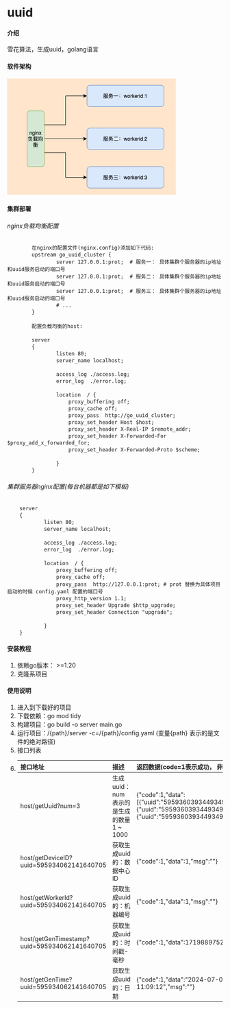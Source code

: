 # uuid

#### 介绍

雪花算法，生成uuid，golang语言

#### 软件架构
![img.png](public/img.png)

#### 集群部署

###### nginx负载均衡配置
```
        在nginx的配置文件(nginx.config)添加如下代码:
        upstream go_uuid_cluster {
                server 127.0.0.1:prot;  # 服务一： 具体集群个服务器的ip地址和uuid服务启动的端口号
                server 127.0.0.1:prot;  # 服务二： 具体集群个服务器的ip地址和uuid服务启动的端口号
                server 127.0.0.1:prot;  # 服务三： 具体集群个服务器的ip地址和uuid服务启动的端口号
                # ... 
        }
        
        配置负载均衡的host:
        
        server
        {
                listen 80;
                server_name localhost;
        
                access_log ./access.log;
                error_log  ./error.log;
        
                location  / {
                    proxy_buffering off;
                    proxy_cache off;
                    proxy_pass  http://go_uuid_cluster;
                    proxy_set_header Host $host;
                    proxy_set_header X-Real-IP $remote_addr;
                    proxy_set_header X-Forwarded-For $proxy_add_x_forwarded_for;
                    proxy_set_header X-Forwarded-Proto $scheme;
        
                }
        }
```

###### 集群服务器nginx配置(每台机器都是如下模板)
```
    server
    {
            listen 80;
            server_name localhost;
    
            access_log ./access.log;
            error_log  ./error.log;
    
            location  / {
                proxy_buffering off;
                proxy_cache off;
                proxy_pass  http://127.0.0.1:prot; # prot 替换为具体项目启动的时候 config.yaml 配置的端口号
                proxy_http_version 1.1;
                proxy_set_header Upgrade $http_upgrade;
                proxy_set_header Connection "upgrade";
    
            }
    }
```

#### 安装教程

1. 依赖go版本： >=1.20
2. 克隆系项目

#### 使用说明

1. 进入到下载好的项目
2. 下载依赖：go mod tidy
3. 构建项目：go build -o server main.go
4. 运行项目：/{path}/server -c=/{path}/config.yaml      (变量{path} 表示的是文件的绝对路径)
5. 接口列表
6.  | 接口地址               | 描述  | 返回数据(code=1表示成功， 非1的都是失败)                                                                                              |
    |--------------------|-----|------------------------------------------------------------------------------------------------------------------------|
    | host/getUuid?num=3 | 生成uuid：num表示的是生成的数量 1 ~ 1000 | {"code":1,"data":[{"uuid":"595936039344934912"},{"uuid":"595936039344934913"},{"uuid":"595936039344934914"}],"msg":""} |
    | host/getDeviceID?uuid=595934062141640705 | 获取生成uuid的：数据中心ID | {"code":1,"data":1,"msg":""}                                                                                           |
    | host/getWorkerId?uuid=595934062141640705 | 获取生成uuid的：机器编号 | {"code":1,"data":1,"msg":""}                                                                                           |
    | host/getGenTimestamp?uuid=595934062141640705 | 获取生成uuid的：时间戳-毫秒 | {"code":1,"data":1719889752334,"msg":""}                                                                               |
    | host/getGenTime?uuid=595934062141640705 | 获取生成uuid的：日期 | {"code":1,"data":"2024-07-02 11:09:12","msg":""}|           
